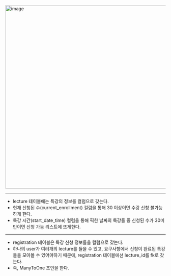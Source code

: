 <img width="575" alt="image" src="https://github.com/user-attachments/assets/9d93e92a-6f3e-461f-8c97-7e20a5c2ad08" />

---
- lecture 테이블에는 특강의 정보를 컬럼으로 갖는다.
- 현재 신청된 수(current_enrollment) 컬럼을 통해 30 이상이면 수강 신청 불가능하게 한다.
- 특강 시간(start_date_time) 컬럼을 통해 픽한 날짜의 특강들 중 신청된 수가 30미만이면 신청 가능 리스트에 뜨게한다.
---
- registration 테이블은 특강 신청 정보들을 컬럼으로 갖는다.
- 하나의 user가 여러개의 lecture를 들을 수 있고, 요구사항에서 신청이 완료된 특강들을 모아볼 수 있어야하기 때문에, registration 테이블에선 lecture_id를 fk로 갖는다.
- 즉, ManyToOne 조인을 한다.
